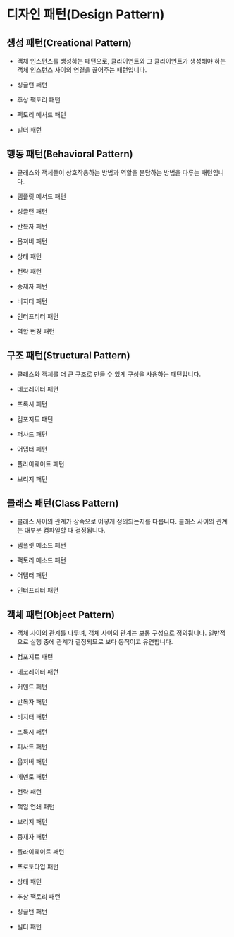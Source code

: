 # 디자인 패턴(Design Pattern)

## 생성 패턴(Creational Pattern)
- 객체 인스턴스를 생성하는 패턴으로, 클라이언트와 그 클라이언트가 생성해야 하는 객체 인스턴스 사이의 연결을 끊어주는 패턴입니다.

- 싱글턴 패턴
- 추상 팩토리 패턴 
- 팩토리 메서드 패턴
- 빌더 패턴

## 행동 패턴(Behavioral Pattern)
- 클래스와 객체들이 상호작용하는 방법과 역할을 분담하는 방법을 다루는 패턴입니다.

- 템플릿 메서드 패턴 
- 싱글턴 패턴
- 반복자 패턴
- 옵져버 패턴
- 상태 패턴
- 전략 패턴
- 중재자 패턴
- 비지터 패턴
- 인터프리터 패턴
- 역할 변경 패턴

## 구조 패턴(Structural Pattern)
- 클래스와 객체를 더 큰 구조로 만들 수 있게 구성을 사용하는 패턴입니다.

- 데코레이터 패턴
- 프록시 패턴
- 컴포지트 패턴
- 퍼사드 패턴
- 어댑터 패턴
- 플라이웨이트 패턴
- 브리지 패턴


## 클래스 패턴(Class Pattern) 
- 클래스 사이의 관계가 상속으로 어떻게 정의되는지를 다룹니다. 클래스 사이의 관계는 대부분 컴파일할 때 결정됩니다.

- 템플릿 메소드 패턴
- 팩토리 메소드 패턴
- 어댑터 패턴
- 인터프리터 패턴

## 객체 패턴(Object Pattern)
- 객체 사이의 관계를 다루며, 객체 사이의 관계는 보통 구성으로 정의됩니다. 일반적으로 실행 중에 관계가 결정되므로 보다 동적이고 유연합니다.

- 컴포지트 패턴
- 데코레이터 패턴
- 커맨드 패턴
- 반복자 패턴
- 비지터 패턴
- 프록시 패턴
- 퍼사드 패턴
- 옵저버 패턴
- 메멘토 패턴
- 전략 패턴
- 책임 연쇄 패턴
- 브리지 패턴
- 중재자 패턴
- 플라이웨이트 패턴
- 프로토타입 패턴
- 상태 패턴 
- 추상 팩토리 패턴
- 싱글턴 패턴
- 빌더 패턴 
